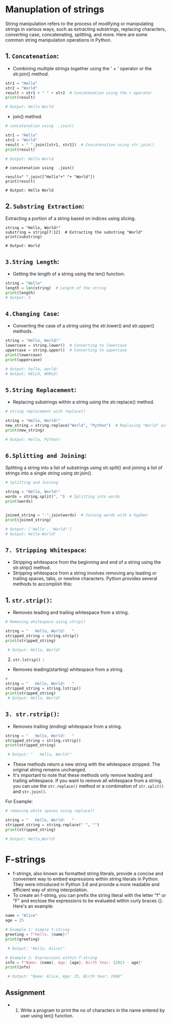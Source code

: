 # Manuplation of strings

String manipulation refers to the process of modifying or manipulating strings in various ways, such as extracting substrings, replacing characters, converting case, concatenating, splitting, and more. Here are some common string manipulation operations in Python.

## 1. `Concatenation`:

- Combining multiple strings together using the ' + '  operator or the str.join() method.

```python
str1 = "Hello"
str2 = "World"
result = str1 + " " + str2  # Concatenation using the + operator
print(result)

# Output: Hello World
```

- join() method.

```python
# concatenation using  .join()

str1 = "Hello"
str2 = "World"
result = " ".join([str1, str2])  # Concatenation using str.join()
print(result) 

# Output: Hello World

```

```
# concatenation using  .join()

result=" ".join(["Hello"+" "+ "World"])
print(result)

# Output: Hello World
```

## 2. `Substring Extraction`:

 Extracting a portion of a string based on indices using slicing.

```
string = "Hello, World!"
substring = string[7:12]  # Extracting the substring "World"
print(substring)

# Output: World

```

## `3.String Length`:

- Getting the length of a string using the len() function.

```python
string = "Hello"
length = len(string)  # Length of the string
print(length)
# Output: 5

```

## `4.Changing Case`:

- Converting the case of a string using the str.lower() and str.upper() methods.

```python
string = "Hello, World!"
lowercase = string.lower()  # Converting to lowercase
uppercase = string.upper()  # Converting to uppercase
print(lowercase)
print(uppercase)

# Output: hello, world!
# Output: HELLO, WORLD!

```

## `5.String Replacement`:

- Replacing substrings within a string using the str.replace() method.

```python
# string replacement with replace()

string = "Hello, World!"
new_string = string.replace("World", "Python")  # Replacing "World" with "Python"
print(new_string)

# Output: Hello, Python!

```

## `6.Splitting and Joining`:

Splitting a string into a list of substrings using str.split() and joining a list of strings into a single string using str.join().

```python
# Splitting and Joining

string = "Hello, World!"
words = string.split(", ")  # Splitting into words
print(words)


joined_string = "-".join(words)  # Joining words with a hyphen
print(joined_string)

# Output: ['Hello', 'World!'] 
# Output: Hello-World!

```

## `7. Stripping Whitespace`:

- Stripping whitespace from the beginning and end of a string using the str.strip() method.
- Stripping whitespace from a string involves removing any leading or trailing spaces, tabs, or newline characters. Python provides several methods to accomplish this:

## 1. `str.strip()`:

- Removes leading and trailing whitespace from a string.

```python
# Removing whitespace using strip()

string = "   Hello, World!   "
stripped_string = string.strip()
print(stripped_string) 

 # Output: Hello, World!

```

2. `str.lstrip() `:

- Removes leading(starting) whitespace from a string.

```python
#
string = "   Hello, World!   "
stripped_string = string.lstrip()
print(stripped_string) 
 # Output: Hello, World!   

```

## `3. str.rstrip()`:

- Removes trailing (ending) whitespace from a string.

```python
string = "   Hello, World!   "
stripped_string = string.rstrip()
print(stripped_string) 

 # Output: "   Hello, World!"

```

- These methods return a new string with the whitespace stripped. The original string remains unchanged.
- It's important to note that these methods only remove leading and trailing whitespace. If you want to remove all whitespace from a string, you can use the `str.replace()` method or a combination of `str.split()` and `str.join()`.

For Example:

```python
# removing white spaces using replace()

string = "   Hello, World!   "
stripped_string = string.replace(" ", "")
print(stripped_string)  

# Output: Hello,World!

```

# F-strings

- f-strings, also known as formatted string literals, provide a concise and convenient way to embed expressions within string literals in Python. They were introduced in Python 3.6 and provide a more readable and efficient way of string interpolation.
- To create an f-string, you can prefix the string literal with the letter "f" or "F" and enclose the expressions to be evaluated within curly braces {}. Here's an example:

```python
name = "Alice"
age = 25

# Example 1: Simple f-string
greeting = f"Hello, {name}!"
print(greeting) 

 # Output: "Hello, Alice!"

# Example 2: Expressions within f-string
info = f"Name: {name}, Age: {age}, Birth Year: {2023 - age}"
print(info) 

 # Output: "Name: Alice, Age: 25, Birth Year: 1998"

```

## Assignment

- 1. Write a program to print the no of characters in the name entered by user using len() function.
